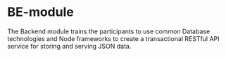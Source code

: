 # BE-module  
The Backend module trains the participants to use common Database technologies and Node frameworks to create a transactional RESTful API service for storing and serving JSON data.
